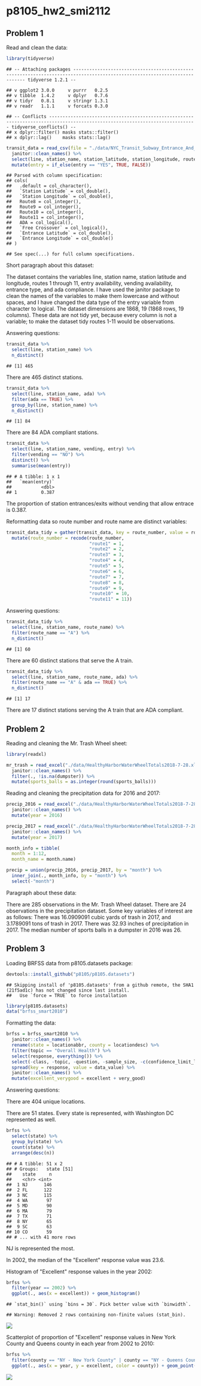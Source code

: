 p8105\_hw2\_smi2112
================

Problem 1
---------

Read and clean the data:

``` r
library(tidyverse)
```

    ## -- Attaching packages -------------------------------------------------------------------------------------------------------------------------- tidyverse 1.2.1 --

    ## v ggplot2 3.0.0     v purrr   0.2.5
    ## v tibble  1.4.2     v dplyr   0.7.6
    ## v tidyr   0.8.1     v stringr 1.3.1
    ## v readr   1.1.1     v forcats 0.3.0

    ## -- Conflicts ----------------------------------------------------------------------------------------------------------------------------- tidyverse_conflicts() --
    ## x dplyr::filter() masks stats::filter()
    ## x dplyr::lag()    masks stats::lag()

``` r
transit_data = read_csv(file = "./data/NYC_Transit_Subway_Entrance_And_Exit_Data.csv") %>% 
  janitor::clean_names() %>%
  select(line, station_name, station_latitude, station_longitude, route1:route11, entry, vending, entrance_type, ada) %>% 
  mutate(entry = if_else(entry == "YES", TRUE, FALSE))
```

    ## Parsed with column specification:
    ## cols(
    ##   .default = col_character(),
    ##   `Station Latitude` = col_double(),
    ##   `Station Longitude` = col_double(),
    ##   Route8 = col_integer(),
    ##   Route9 = col_integer(),
    ##   Route10 = col_integer(),
    ##   Route11 = col_integer(),
    ##   ADA = col_logical(),
    ##   `Free Crossover` = col_logical(),
    ##   `Entrance Latitude` = col_double(),
    ##   `Entrance Longitude` = col_double()
    ## )

    ## See spec(...) for full column specifications.

Short paragraph about this dataset:

The dataset contains the variables line, station name, station latitude and longitude, routes 1 through 11, entry availability, vending availability, entrance type, and ada compliance. I have used the janitor package to clean the names of the variables to make them lowercase and without spaces, and I have changed the data type of the entry variable from character to logical. The dataset dimensions are 1868, 19 (1868 rows, 19 columns). These data are not tidy yet, because every column is not a variable; to make the dataset tidy routes 1-11 would be observations.

Answering questions:

``` r
transit_data %>% 
  select(line, station_name) %>% 
  n_distinct()
```

    ## [1] 465

There are 465 distinct stations.

``` r
transit_data %>%
  select(line, station_name, ada) %>% 
  filter(ada == TRUE) %>%
  group_by(line, station_name) %>% 
  n_distinct()
```

    ## [1] 84

There are 84 ADA compliant stations.

``` r
transit_data %>% 
  select(line, station_name, vending, entry) %>% 
  filter(vending == "NO") %>% 
  distinct() %>% 
  summarise(mean(entry))
```

    ## # A tibble: 1 x 1
    ##   `mean(entry)`
    ##           <dbl>
    ## 1         0.387

The proportion of station entrances/exits without vending that allow entrace is 0.387.

Reformatting data so route number and route name are distinct variables:

``` r
transit_data_tidy = gather(transit_data, key = route_number, value = route_name, route1:route11) %>% 
  mutate(route_number = recode(route_number, 
                               "route1" = 1, 
                               "route2" = 2, 
                               "route3" = 3,
                               "route4" = 4, 
                               "route5" = 5, 
                               "route6" = 6, 
                               "route7" = 7, 
                               "route8" = 8, 
                               "route9" = 9, 
                               "route10" = 10, 
                               "route11" = 11)) 
```

Answering questions:

``` r
transit_data_tidy %>%
  select(line, station_name, route_name) %>% 
  filter(route_name == "A") %>% 
  n_distinct()
```

    ## [1] 60

There are 60 distinct stations that serve the A train.

``` r
transit_data_tidy %>%
  select(line, station_name, route_name, ada) %>% 
  filter(route_name == "A" & ada == TRUE) %>% 
  n_distinct()
```

    ## [1] 17

There are 17 distinct stations serving the A train that are ADA compliant.

Problem 2
---------

Reading and cleaning the Mr. Trash Wheel sheet:

``` r
library(readxl)

mr_trash = read_excel("./data/HealthyHarborWaterWheelTotals2018-7-28.xlsx", "Mr. Trash Wheel", range = cell_cols("A:N")) %>%
  janitor::clean_names() %>% 
  filter(., !is.na(dumpster)) %>% 
  mutate(sports_balls = as.integer(round(sports_balls)))
```

Reading and cleaning the precipitation data for 2016 and 2017:

``` r
precip_2016 = read_excel("./data/HealthyHarborWaterWheelTotals2018-7-28.xlsx", "2016 Precipitation", range = cell_rows(2:14)) %>% 
  janitor::clean_names() %>% 
  mutate(year = 2016)

precip_2017 = read_excel("./data/HealthyHarborWaterWheelTotals2018-7-28.xlsx", "2017 Precipitation", range = cell_rows(2:14)) %>% 
  janitor::clean_names() %>% 
  mutate(year = 2017)

month_info = tibble(
  month = 1:12, 
  month_name = month.name)

precip = union(precip_2016, precip_2017, by = "month") %>% 
  inner_join(., month_info, by = "month") %>% 
  select(-"month")
```

Paragraph about these data:

There are 285 observations in the Mr. Trash Wheel dataset. There are 24 observations in the precipitation dataset. Some key variables of interest are as follows: There was 16.0909091 cubic yards of trash in 2017, and 3.1789091 tons of trash in 2017. There was 32.93 inches of precipitation in 2017. The median number of sports balls in a dumpster in 2016 was 26.

Problem 3
---------

Loading BRFSS data from p8105.datasets package:

``` r
devtools::install_github("p8105/p8105.datasets")
```

    ## Skipping install of 'p8105.datasets' from a github remote, the SHA1 (21f5ad1c) has not changed since last install.
    ##   Use `force = TRUE` to force installation

``` r
library(p8105.datasets)
data("brfss_smart2010")
```

Formatting the data:

``` r
brfss = brfss_smart2010 %>% 
  janitor::clean_names() %>% 
  rename(state = locationabbr, county = locationdesc) %>% 
  filter(topic == "Overall Health") %>% 
  select(response, everything()) %>% 
  select(-class, -topic, -question, -sample_size, -c(confidence_limit_low:geo_location)) %>% 
  spread(key = response, value = data_value) %>% 
  janitor::clean_names() %>% 
  mutate(excellent_verygood = excellent + very_good)
```

Answering questions:

There are 404 unique locations.

There are 51 states. Every state is represented, with Washington DC represented as well.

``` r
brfss %>% 
  select(state) %>% 
  group_by(state) %>% 
  count(state) %>% 
  arrange(desc(n))
```

    ## # A tibble: 51 x 2
    ## # Groups:   state [51]
    ##    state     n
    ##    <chr> <int>
    ##  1 NJ      146
    ##  2 FL      122
    ##  3 NC      115
    ##  4 WA       97
    ##  5 MD       90
    ##  6 MA       79
    ##  7 TX       71
    ##  8 NY       65
    ##  9 SC       63
    ## 10 CO       59
    ## # ... with 41 more rows

NJ is represented the most.

In 2002, the median of the "Excellent" response value was 23.6.

Histogram of "Excellent" response values in the year 2002:

``` r
brfss %>% 
  filter(year == 2002) %>% 
  ggplot(., aes(x = excellent)) + geom_histogram()
```

    ## `stat_bin()` using `bins = 30`. Pick better value with `binwidth`.

    ## Warning: Removed 2 rows containing non-finite values (stat_bin).

![](p8105_hw2_smi2112_files/figure-markdown_github/unnamed-chunk-13-1.png)

Scatterplot of proportion of "Excellent" response values in New York County and Queens county in each year from 2002 to 2010:

``` r
brfss %>% 
  filter(county == "NY - New York County" | county == "NY - Queens County") %>% 
  ggplot(., aes(x = year, y = excellent, color = county)) + geom_point()
```

![](p8105_hw2_smi2112_files/figure-markdown_github/unnamed-chunk-14-1.png)
